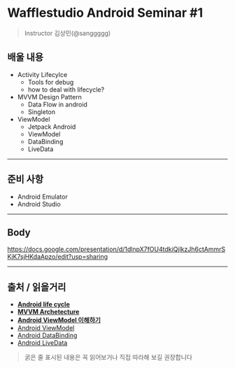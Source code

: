 # Wafflestudio Android Seminar #1

> Instructor 김상민(@sanggggg)

## 배울 내용
- Activity Lifecylce
  - Tools for debug
  - how to deal with lifecycle?
- MVVM Design Pattern
  - Data Flow in android
  - Singleton
- ViewModel
  - Jetpack Android
  - ViewModel
  - DataBinding
  - LiveData


---

## 준비 사항
- Android Emulator
- Android Studio

---

## Body
https://docs.google.com/presentation/d/1dlnpX7fOU4tdkiQjlkzJh6ctAmmrSKjK7sjHKdaApzo/edit?usp=sharing

---

## 출처 / 읽을거리
- **[Android life cycle](https://developer.android.com/topic/libraries/architecture/lifecycle?hl=ko)**
- **[MVVM Archetecture](https://velog.io/@k7120792/Model-View-ViewModel-Pattern)**
- **[Android ViewModel 이해하기](https://medium.com/@jungil.han/%EC%95%84%ED%82%A4%ED%85%8D%EC%B2%98-%EC%BB%B4%ED%8F%AC%EB%84%8C%ED%8A%B8-viewmodel-%EC%9D%B4%ED%95%B4%ED%95%98%EA%B8%B0-2e4d136d28d2)**
- [Android ViewModel](https://developer.android.com/topic/libraries/architecture/viewmodel?hl=ko)
- [Android DataBinding](https://velog.io/@jojo_devstory/Android-Databinding%EC%9D%84-%EC%95%8C%EC%95%84%EB%B3%B4%EC%9E%90)
- [Android LiveData](https://developer.android.com/topic/libraries/architecture/livedata?hl=ko)


> 굵은 줄 표시된 내용은 꼭 읽어보거나 직접 따라해 보길 권장합니다
